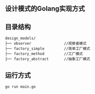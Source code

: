 ## 设计模式的Golang实现方式

## 目录结构
```
design_models/
├── observer               //观察者模式
├── factory_simple         //简单工厂模式
├── factory_method         //工厂模式
├── factory_abstract       //抽象工厂模式
```

## 运行方式
```
go run main.go
```